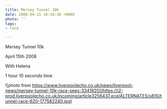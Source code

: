 ```yaml
---
title: Mersey Tunnel 10k
date: 2008-04-15 16:34:36 +0000
photo: ''
tags:
- race

---
```

Mersey Tunnel 10k

April 15th 2008

With Helena

1 hour 10 seconds time 

![photo from https://www.liverpoolecho.co.uk/news/liverpool-news/mersey-tunnel-10k-race-sees-3341920](https://i2-prod.liverpoolecho.co.uk/incoming/article3256437.ece/ALTERNATES/s810/tunnel-race-620-177582240.jpg)